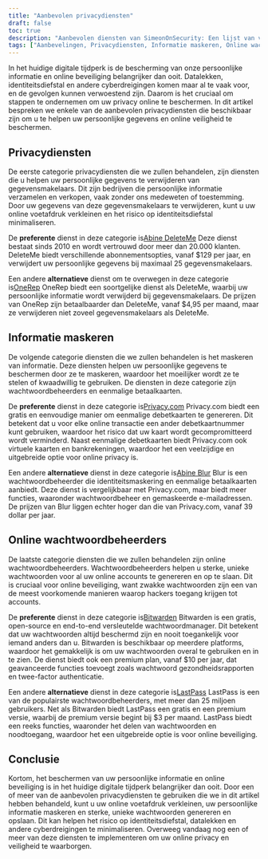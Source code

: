 ```yaml
---
title: "Aanbevolen privacydiensten"
draft: false
toc: true
description: "Aanbevolen diensten van SimeonOnSecurity: Een lijst van vertrouwde privacy diensten, informatie maskerende oplossingen en online wachtwoord managers om uw persoonlijke gegevens en online veiligheid te beschermen. Ontdek de voorkeursopties voor het verwijderen van records van grote gegevensmakelaars, het genereren van betaalkaarten voor eenmalig gebruik, het beheren van wachtwoorden en meer."
tags: ["Aanbevelingen, Privacydiensten, Informatie maskeren, Online wachtwoordbeheer, Abine DeleteMe, OneRep, Abine Blur, Privacy.com, BitWarden, E2E Encrypted, Online Password Manager"]
---
```

 In het huidige digitale tijdperk is de bescherming van onze persoonlijke informatie en online beveiliging belangrijker dan ooit. Datalekken, identiteitsdiefstal en andere cyberdreigingen komen maar al te vaak voor, en de gevolgen kunnen verwoestend zijn. Daarom is het cruciaal om stappen te ondernemen om uw privacy online te beschermen. In dit artikel bespreken we enkele van de aanbevolen privacydiensten die beschikbaar zijn om u te helpen uw persoonlijke gegevens en online veiligheid te beschermen.

## Privacydiensten

De eerste categorie privacydiensten die we zullen behandelen, zijn diensten die u helpen uw persoonlijke gegevens te verwijderen van gegevensmakelaars. Dit zijn bedrijven die persoonlijke informatie verzamelen en verkopen, vaak zonder ons medeweten of toestemming. Door uw gegevens van deze gegevensmakelaars te verwijderen, kunt u uw online voetafdruk verkleinen en het risico op identiteitsdiefstal minimaliseren.

De **preferente** dienst in deze categorie is[Abine DeleteMe](https://joindeleteme.com/refer?coupon=RFR-40867-7DWHR4) Deze dienst bestaat sinds 2010 en wordt vertrouwd door meer dan 20.000 klanten. DeleteMe biedt verschillende abonnementsopties, vanaf $129 per jaar, en verwijdert uw persoonlijke gegevens bij maximaal 25 gegevensmakelaars.

Een andere **alternatieve** dienst om te overwegen in deze categorie is[OneRep](https://onerep.com) OneRep biedt een soortgelijke dienst als DeleteMe, waarbij uw persoonlijke informatie wordt verwijderd bij gegevensmakelaars. De prijzen van OneRep zijn betaalbaarder dan DeleteMe, vanaf $4,95 per maand, maar ze verwijderen niet zoveel gegevensmakelaars als DeleteMe.

## Informatie maskeren

De volgende categorie diensten die we zullen behandelen is het maskeren van informatie. Deze diensten helpen uw persoonlijke gegevens te beschermen door ze te maskeren, waardoor het moeilijker wordt ze te stelen of kwaadwillig te gebruiken. De diensten in deze categorie zijn wachtwoordbeheerders en eenmalige betaalkaarten.

De **preferente** dienst in deze categorie is[Privacy.com](https://privacy.com/join/SU86Y) Privacy.com biedt een gratis en eenvoudige manier om eenmalige debetkaarten te genereren. Dit betekent dat u voor elke online transactie een ander debetkaartnummer kunt gebruiken, waardoor het risico dat uw kaart wordt gecompromitteerd wordt verminderd. Naast eenmalige debetkaarten biedt Privacy.com ook virtuele kaarten en bankrekeningen, waardoor het een veelzijdige en uitgebreide optie voor online privacy is.

Een andere **alternatieve** dienst in deze categorie is[Abine Blur](https://dnt.abine.com/#/ref_register/pC8ZbvQtt) Blur is een wachtwoordbeheerder die identiteitsmaskering en eenmalige betaalkaarten aanbiedt. Deze dienst is vergelijkbaar met Privacy.com, maar biedt meer functies, waaronder wachtwoordbeheer en gemaskeerde e-mailadressen. De prijzen van Blur liggen echter hoger dan die van Privacy.com, vanaf 39 dollar per jaar.

## Online wachtwoordbeheerders

De laatste categorie diensten die we zullen behandelen zijn online wachtwoordbeheerders. Wachtwoordbeheerders helpen u sterke, unieke wachtwoorden voor al uw online accounts te genereren en op te slaan. Dit is cruciaal voor online beveiliging, want zwakke wachtwoorden zijn een van de meest voorkomende manieren waarop hackers toegang krijgen tot accounts.

De **preferente** dienst in deze categorie is[Bitwarden](https://bitwarden.com) Bitwarden is een gratis, open-source en end-to-end versleutelde wachtwoordmanager. Dit betekent dat uw wachtwoorden altijd beschermd zijn en nooit toegankelijk voor iemand anders dan u. Bitwarden is beschikbaar op meerdere platforms, waardoor het gemakkelijk is om uw wachtwoorden overal te gebruiken en in te zien. De dienst biedt ook een premium plan, vanaf $10 per jaar, dat geavanceerde functies toevoegt zoals wachtwoord gezondheidsrapporten en twee-factor authenticatie.

Een andere **alternatieve** dienst in deze categorie is[LastPass](https://www.lastpass.com/) LastPass is een van de populairste wachtwoordbeheerders, met meer dan 25 miljoen gebruikers. Net als Bitwarden biedt LastPass een gratis en een premium versie, waarbij de premium versie begint bij $3 per maand. LastPass biedt een reeks functies, waaronder het delen van wachtwoorden en noodtoegang, waardoor het een uitgebreide optie is voor online beveiliging.

## Conclusie

Kortom, het beschermen van uw persoonlijke informatie en online beveiliging is in het huidige digitale tijdperk belangrijker dan ooit. Door een of meer van de aanbevolen privacydiensten te gebruiken die we in dit artikel hebben behandeld, kunt u uw online voetafdruk verkleinen, uw persoonlijke informatie maskeren en sterke, unieke wachtwoorden genereren en opslaan. Dit kan helpen het risico op identiteitsdiefstal, datalekken en andere cyberdreigingen te minimaliseren. Overweeg vandaag nog een of meer van deze diensten te implementeren om uw online privacy en veiligheid te waarborgen.

